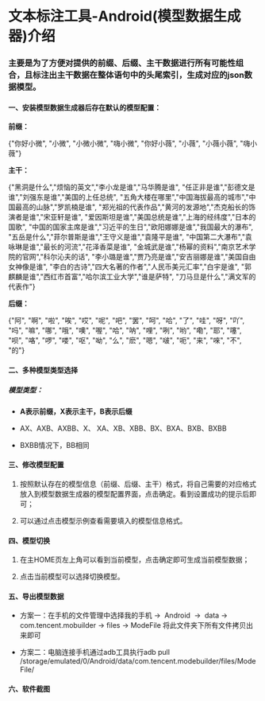 # 文本标注工具-Android(模型数据生成器)介绍

### 主要是为了方便对提供的前缀、后缀、主干数据进行所有可能性组合，且标注出主干数据在整体语句中的头尾索引，生成对应的json数据模型。

#### 一、安装模型数据生成器后存在默认的模型配置：

**前缀：**

{"你好小微", "小微", "小微小微", "嗨小微",
"你好小薇", "小薇", "小薇小薇", "嗨小薇"}

**主干：**

{"黑洞是什么","烦恼的英文","李小龙是谁","马华腾是谁",
"任正非是谁","彭德文是谁","刘强东是谁","美国的上任总统",
"五角大楼在哪里","中国海拔最高的城市","中国最高的山脉","罗凯楠是谁",
"郑光祖的代表作品","黄河的发源地","杰克船长的饰演者是谁","宋亚轩是谁",
"爱因斯坦是谁","美国总统是谁","上海的经纬度","日本的国歌",
"中国的国家主席是谁","习近平的生日","欧阳娜娜是谁","我国最大的瀑布",
"五岳是什么","菲尔普斯是谁","王守义是谁","袁隆平是谁",
"中国第二大瀑布","袁咏琳是谁","最长的河流","花泽香菜是谁",
"金城武是谁","杨幂的资料","南京艺术学院的官网","科尔沁夫的话",
"李小璐是谁","贾乃亮是谁","安吉丽娜是谁","美国自由女神像是谁",
"李白的古诗","四大名著的作者","人民币美元汇率","白宇是谁",
"郭麒麟是谁","西红市首富","哈尔滨工业大学","谁是萨特",
"刀马旦是什么","满文军的代表作"}

**后缀：**

{"阿", "啊", "啦", "唉", "哎", "呢", "吧",
"罢", "呵", "哈", "了", "哇", "呀", "吖",
"吗", "嘛", "哪", "哦", "噢", "喔", "哈",
"呐", "哩", "咧", "哟", "嘞", "耶", "噻",
"呗", "咯", "啰", "喽", "呕", "呦", "么",
"麽", "嗯", "啵", "呃", "来", "唻", "不",
"的"}

#### 二、多种模型类型选择

##### 模型类型：

- **A表示前缀，X表示主干，B表示后缀**

- AX、AXB、AXBB、X、 XA、XB、XBB、BX、BXA、BXB、BXBB

- BXBB情况下，BB相同

#### 三、修改模型配置

1. 按照默认存在的模型信息（前缀、后缀、主干）格式，将自己需要的对应格式放入到模型数据生成器的模型配置界面，点击确定。看到设置成功的提示后即可；

2. 可以通过点击模型示例查看需要填入的模型信息格式。

#### 四、模型切换

1. 在主HOME页左上角可以看到当前模型，点击确定即可生成当前模型数据；

2. 点击当前模型可以选择切换模型。

#### 五、导出模型数据

- 方案一：在手机的文件管理中选择我的手机 →  Android  →  data → com.tencent.mobuilder → files → ModeFile 将此文件夹下所有文件拷贝出来即可

- 方案二：电脑连接手机通过adb工具执行adb pull /storage/emulated/0/Android/data/com.tencent.modebuilder/files/ModeFile/

#### 六、软件截图
